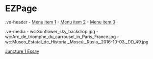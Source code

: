 # EZPage

.ve-header
    - [Menu item 1](/page1)
    - [Menu item 2](/page2)
    - [Menu item 3](/page3)

.ve-media 
    - wc:Sunflower_sky_backdrop.jpg
    - wc:Arc_de_triomphe_du_carrousel_in_Paris_France.jpg
    - wc:Museo_Estatal_de_Historia,_Moscú,_Rusia,_2016-10-03,_DD_49.jpg

[Juncture 1 Essay](/juncture1)